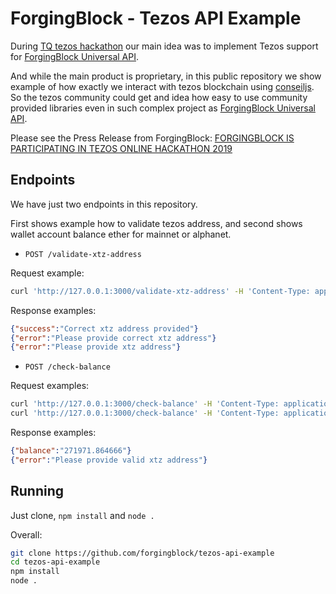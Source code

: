 # ForgingBlock - Tezos API Example

During [TQ tezos hackathon](http://ideo.tqtezos.com/) our main idea was to implement Tezos support for [ForgingBlock Universal API](https://api.forgingblock.io/docs/#fbuni).

And while the main product is proprietary, in this public repository we show example of how exactly we interact with tezos blockchain using [conseiljs](https://github.com/Cryptonomic/ConseilJS). So the tezos community could get and idea how easy to use community provided libraries even in such complex project as [ForgingBlock Universal API](https://api.forgingblock.io/docs/#fbuni).

Please see the Press Release from ForgingBlock: [FORGINGBLOCK IS PARTICIPATING IN TEZOS ONLINE HACKATHON 2019](https://medium.com/forgingblock/forgingblock-is-participating-in-tezos-online-hackathon-2019-e024c22c2da3)

## Endpoints

We have just two endpoints in this repository. 

First shows example how to validate tezos address, and second shows wallet account balance ether for mainnet or alphanet.

- `POST /validate-xtz-address`

Request example:

```bash
curl 'http://127.0.0.1:3000/validate-xtz-address' -H 'Content-Type: application/x-www-form-urlencoded' --data 'address=tz1isXamBXpTUgbByQ6gXgZQg4GWNW7r6rKE'
```

Response examples:
```json
{"success":"Correct xtz address provided"}
{"error":"Please provide correct xtz address"}
{"error":"Please provide xtz address"}
```

- `POST /check-balance`

Request examples:
```bash
curl 'http://127.0.0.1:3000/check-balance' -H 'Content-Type: application/x-www-form-urlencoded' --data 'address=tz1TaLYBeGZD3yKVHQGBM857CcNnFFNceLYh'
curl 'http://127.0.0.1:3000/check-balance' -H 'Content-Type: application/x-www-form-urlencoded' --data 'address=tz1TaLYBeGZD3yKVHQGBM857CcNnFFNceLYh&network=alphanet'
```

Response examples:
```json
{"balance":"271971.864666"}
{"error":"Please provide valid xtz address"}
```

## Running

Just clone, `npm install` and `node .`

Overall: 

```bash
git clone https://github.com/forgingblock/tezos-api-example
cd tezos-api-example
npm install
node .
```
